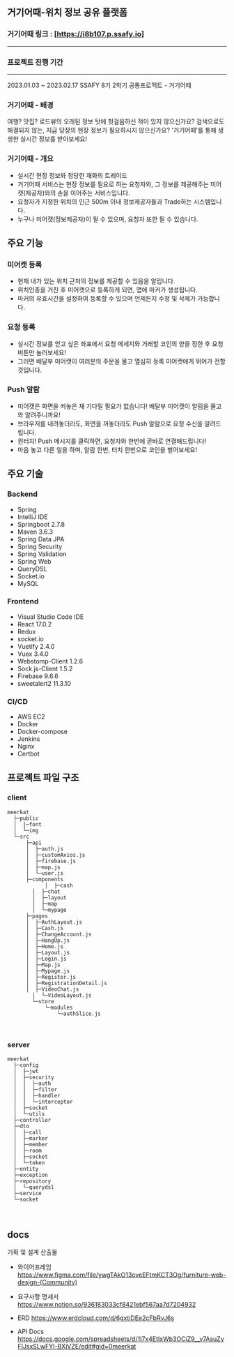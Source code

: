 ## 거기어때-위치 정보 공유 플랫폼

### 거기어때 링크 : [https://i8b107.p.ssafy.io]
<hr>

### 프로젝트 진행 기간
<hr>
2023.01.03 ~ 2023.02.17
SSAFY 8기 2학기 공통프로젝트 - 거기어때


### 거기어때 - 배경
여행? 맛집?
로드뷰의 오래된 정보 탓에 헛걸음하신 적이 있지 않으신가요?
검색으로도 해결되지 않는, 지금 당장의 현장 정보가 필요하시지 않으신가요?
'거기어때'를 통해 생생한 실시간 정보를 받아보세요!

### 거기어때 - 개요
- 실시간 현장 정보와 정당한 재화의 트레이드
- 거기어때 서비스는 현장 정보를 필요로 하는 요청자와, 그 정보를 제공해주는 미어캣(제공자)와의 손을 이어주는 서비스입니다.
- 요청자가 지정한 위치의 인근 500m 이내 정보제공자들과 Trade하는 시스템입니다.
- 누구나 미어캣(정보제공자)이 될 수 있으며, 요청자 또한 될 수 있습니다.

## 주요 기능
### 미어캣 등록
- 현재 내가 있는 위치 근처의 정보를 제공할 수 있음을 알립니다.
- 위치인증을 거친 후 미어캣으로 등록하게 되면, 맵에 마커가 생성됩니다.
- 마커의 유효시간을 설정하여 등록할 수 있으며 언제든지 수정 및 삭제가 가능합니다.

### 요청 등록 
- 실시간 정보를 얻고 싶은 좌표에서 요청 메세지와 거래할 코인의 양을 정한 후 요청 버튼만 눌러보세요!
- 그러면 배달부 미어캣이 여러분의 주문을 물고 열심히 등록 미어캣에게 뛰어가 전할 것입니다.

### Push 알람
- 미어캣은 화면을 켜놓은 채 기다릴 필요가 없습니다! 배달부 미어캣이 알림을 물고 와 알려주니까요!
- 브라우저를 내려놓더라도, 화면을 꺼놓더라도 Push 알람으로 요청 수신을 알려드립니다.
- 원터치! Push 메시지를 클릭하면, 요청자와 한번에 곧바로 연결해드립니다!
-	마음 놓고 다른 일을 하며, 알람 한번, 터치 한번으로 코인을 벌어보세요!

## 주요 기술

### Backend

- Spring
- IntelliJ IDE
- Springboot 2.7.8
- Maven 3.6.3
- Spring Data JPA
- Spring Security
- Spring Validation
- Spring Web
- QueryDSL
- Socket.io
- MySQL


### Frontend

- Visual Studio Code IDE
- React 17.0.2
- Redux
- socket.io
- Vuetify 2.4.0
- Vuex 3.4.0
- Webstomp-Client 1.2.6
- Sock.js-Client 1.5.2
- Firebase 9.6.6
- sweetalert2 11.3.10

### CI/CD

- AWS EC2
- Docker
- Docker-compose
- Jenkins
- Nginx
- Certbot

## 프로젝트 파일 구조

### client

```
meerkat
  ├─public
  │  |─font
  │  └─img
  └─src
      ├─api
      │  ├─auth.js
      │  ├─customAxios.js
      │  ├─firebase.js
      │  ├─map.js
      │  └─user.js
      ├─components
		 	│  ├─cash
	    │  ├─chat
	    │  ├─layout
	    │  ├─map
	    │  └─mypage
      ├─pages
      │  ├─AuthLayout.js
      │  ├─Cash.js
      │  ├─ChangeAccount.js
      │  ├─HangUp.js
      │  ├─Home.js
      │  ├─Layout.js
      │  ├─Login.js
      │  ├─Map.js
      │  ├─Mypage.js
      │  ├─Register.js
      │  ├─RegistrationDetail.js
      │  ├─VideoChat.js
	    │  └─VideoLayout.js
	    └─store
	        └─modules
		        └─authSlice.js

```

<br>

### server

```
meerkat
  ├─config
  │  ├─jwt
  │  ├─security
  │  │  ├─auth
  │  │  ├─filter
  │  │  ├─handler
  │  │  └─interceptor
  │  ├─socket
  │  └─utils
  ├─controller
  ├─dto
  │  ├─call
  │  ├─marker
  │  ├─member
  │  ├─room
  │  ├─socket
  │  └─token
  ├─entity
  ├─exception
  ├─repository
  │  └─querydsl
  ├─service
  └─socket
```

<br>

## docs
기획 및 설계 산출물    


- 와이어프레임   
https://www.figma.com/file/ywgTAkO13oveEFtmKCT3Og/furniture-web-desjgn-(Community)

- 요구사항 명세서   
https://www.notion.so/936183033cf8421ebf567aa7d7204932

- ERD
https://www.erdcloud.com/d/6gxtiDEe2cFbRvJ6s

- API Docs   
https://docs.google.com/spreadsheets/d/1I7x4EtIxWb3OCiZ9__v7AsuZyFIJsxSLwFYI-BXjVZE/edit#gid=0meerkat
